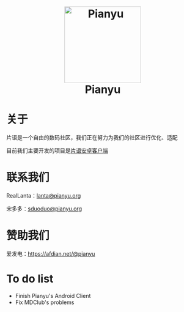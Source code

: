 <h1 align="center">
  <img src="https://cdn.jsdelivr.net/gh/thePianyu/pianyu_artwork/pianyuv2.png" alt="Pianyu" width="200">
  <br>Pianyu<br>

</h1>

# 关于

片语是一个自由的数码社区，我们正在努力为我们的社区进行优化、适配

目前我们主要开发的项目是[片语安卓客户端](https://github.com/thePianyu/pianyu-android)

# 联系我们

RealLanta：lanta@pianyu.org

宋多多：sduoduo@pianyu.org

# 赞助我们

爱发电：https://afdian.net/@pianyu

# To do list
- Finish Pianyu's Android Client
- Fix MDClub's problems

